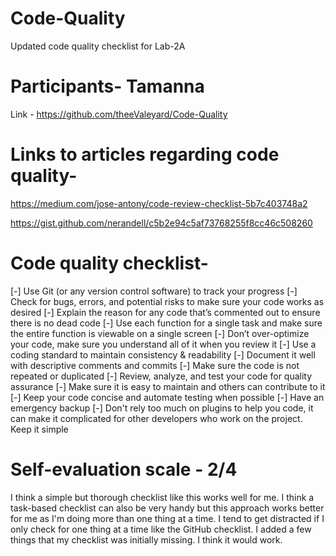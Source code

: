 # Code-Quality

Updated code quality checklist for Lab-2A

# Participants- Tamanna

Link - https://github.com/theeValeyard/Code-Quality

# Links to articles regarding code quality-

https://medium.com/jose-antony/code-review-checklist-5b7c403748a2

https://gist.github.com/nerandell/c5b2e94c5af73768255f8cc46c508260

# Code quality checklist-

[-] Use Git (or any version control software) to track your progress
[-] Check for bugs, errors, and potential risks to make sure your code works as desired
[-] Explain the reason for any code that’s commented out to ensure there is no dead code
[-] Use each function for a single task and make sure the entire function is viewable on a single screen
[-] Don’t over-optimize your code, make sure you understand all of it when you review it
[-] Use a coding standard to maintain consistency & readability
[-] Document it well with descriptive comments and commits
[-] Make sure the code is not repeated or duplicated
[-] Review, analyze, and test your code for quality assurance
[-] Make sure it is easy to maintain and others can contribute to it
[-] Keep your code concise and automate testing when possible
[-] Have an emergency backup
[-] Don't rely too much on plugins to help you code, it can make it complicated for other developers who work on the project. Keep it simple

# Self-evaluation scale - 2/4

I think a simple but thorough checklist like this works well for me. I think a task-based checklist can also be very handy but this approach works better for me as I'm doing more than one thing at a time. I tend to get distracted if I only check for one thing at a time like the GitHub checklist. I added a few things that my checklist was initially missing. I think it would work.
